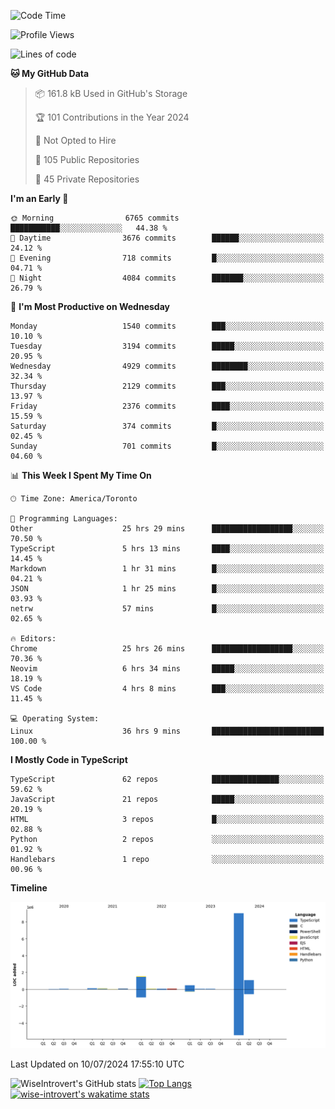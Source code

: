 <!--START_SECTION:waka-->
![Code Time](http://img.shields.io/badge/Code%20Time-1%2C878%20hrs%2022%20mins-blue)

![Profile Views](http://img.shields.io/badge/Profile%20Views-0-blue)

![Lines of code](https://img.shields.io/badge/From%20Hello%20World%20I%27ve%20Written-12.9%20million%20lines%20of%20code-blue)

**🐱 My GitHub Data** 

> 📦 161.8 kB Used in GitHub's Storage 
 > 
> 🏆 101 Contributions in the Year 2024
 > 
> 🚫 Not Opted to Hire
 > 
> 📜 105 Public Repositories 
 > 
> 🔑 45 Private Repositories 
 > 
**I'm an Early 🐤** 

```text
🌞 Morning                6765 commits        ███████████░░░░░░░░░░░░░░   44.38 % 
🌆 Daytime                3676 commits        ██████░░░░░░░░░░░░░░░░░░░   24.12 % 
🌃 Evening                718 commits         █░░░░░░░░░░░░░░░░░░░░░░░░   04.71 % 
🌙 Night                  4084 commits        ███████░░░░░░░░░░░░░░░░░░   26.79 % 
```
📅 **I'm Most Productive on Wednesday** 

```text
Monday                   1540 commits        ███░░░░░░░░░░░░░░░░░░░░░░   10.10 % 
Tuesday                  3194 commits        █████░░░░░░░░░░░░░░░░░░░░   20.95 % 
Wednesday                4929 commits        ████████░░░░░░░░░░░░░░░░░   32.34 % 
Thursday                 2129 commits        ███░░░░░░░░░░░░░░░░░░░░░░   13.97 % 
Friday                   2376 commits        ████░░░░░░░░░░░░░░░░░░░░░   15.59 % 
Saturday                 374 commits         █░░░░░░░░░░░░░░░░░░░░░░░░   02.45 % 
Sunday                   701 commits         █░░░░░░░░░░░░░░░░░░░░░░░░   04.60 % 
```


📊 **This Week I Spent My Time On** 

```text
🕑︎ Time Zone: America/Toronto

💬 Programming Languages: 
Other                    25 hrs 29 mins      ██████████████████░░░░░░░   70.50 % 
TypeScript               5 hrs 13 mins       ████░░░░░░░░░░░░░░░░░░░░░   14.45 % 
Markdown                 1 hr 31 mins        █░░░░░░░░░░░░░░░░░░░░░░░░   04.21 % 
JSON                     1 hr 25 mins        █░░░░░░░░░░░░░░░░░░░░░░░░   03.93 % 
netrw                    57 mins             █░░░░░░░░░░░░░░░░░░░░░░░░   02.65 % 

🔥 Editors: 
Chrome                   25 hrs 26 mins      ██████████████████░░░░░░░   70.36 % 
Neovim                   6 hrs 34 mins       █████░░░░░░░░░░░░░░░░░░░░   18.19 % 
VS Code                  4 hrs 8 mins        ███░░░░░░░░░░░░░░░░░░░░░░   11.45 % 

💻 Operating System: 
Linux                    36 hrs 9 mins       █████████████████████████   100.00 % 
```

**I Mostly Code in TypeScript** 

```text
TypeScript               62 repos            ███████████████░░░░░░░░░░   59.62 % 
JavaScript               21 repos            █████░░░░░░░░░░░░░░░░░░░░   20.19 % 
HTML                     3 repos             █░░░░░░░░░░░░░░░░░░░░░░░░   02.88 % 
Python                   2 repos             ░░░░░░░░░░░░░░░░░░░░░░░░░   01.92 % 
Handlebars               1 repo              ░░░░░░░░░░░░░░░░░░░░░░░░░   00.96 % 
```



**Timeline**

![Lines of Code chart](https://raw.githubusercontent.com/wise-introvert/wise-introvert/master/assets/bar_graph.png)


 Last Updated on 10/07/2024 17:55:10 UTC
<!--END_SECTION:waka-->

![WiseIntrovert's GitHub stats](https://github-readme-stats.vercel.app/api?username=wise-introvert&count_private=true&show_icons=true)
[![Top Langs](https://github-readme-stats.vercel.app/api/top-langs/?username=wise-introvert&langs_count=10)](https://github.com/anuraghazra/github-readme-stats)
[![wise-introvert's wakatime stats](https://github-readme-stats.vercel.app/api/wakatime?username=wiseintrovert)](https://github.com/anuraghazra/github-readme-stats)
